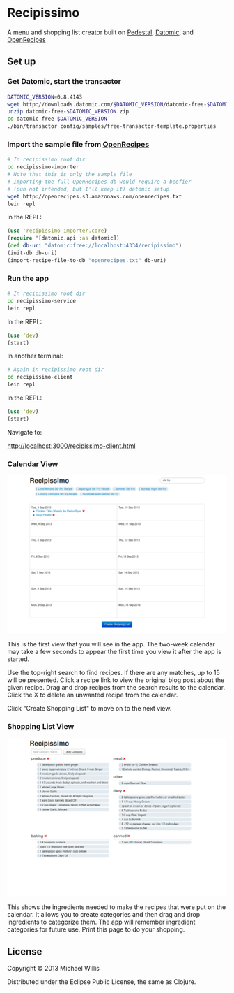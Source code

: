 # Recipissimo

A menu and shopping list creator built on [Pedestal](http://pedestal.io/), [Datomic](http://www.datomic.com/), and [OpenRecipes](https://github.com/fictivekin/openrecipes)

## Set up

### Get Datomic, start the transactor

```bash
DATOMIC_VERSION=0.8.4143
wget http://downloads.datomic.com/$DATOMIC_VERSION/datomic-free-$DATOMIC_VERSION.zip
unzip datomic-free-$DATOMIC_VERSION.zip
cd datomic-free-$DATOMIC_VERSION
./bin/transactor config/samples/free-transactor-template.properties
```

### Import the sample file from [OpenRecipes](https://github.com/fictivekin/openrecipes)

```bash
# In recipissimo root dir
cd recipissimo-importer
# Note that this is only the sample file
# Importing the full OpenRecipes db would require a beefier 
# (pun not intended, but I'll keep it) datomic setup
wget http://openrecipes.s3.amazonaws.com/openrecipes.txt
lein repl
```

in the REPL:

```clojure
(use 'recipissimo-importer.core)
(require '[datomic.api :as datomic])
(def db-uri "datomic:free://localhost:4334/recipissimo")
(init-db db-uri)
(import-recipe-file-to-db "openrecipes.txt" db-uri)
```

### Run the app

```bash
# In recipissimo root dir
cd recipissimo-service
lein repl
```

In the REPL:

```clojure
(use 'dev)
(start)
```

In another terminal:

```bash
# Again in recipissimo root dir
cd recipissimo-client
lein repl
```

In the REPL:

```clojure
(use 'dev)
(start)
```

Navigate to:

[http://localhost:3000/recipissimo-client.html](http://localhost:3000/recipissimo-client.html)

### Calendar View

![Calendar View](screenshots/calendar-view.png)

This is the first view that you will see in the app.  The two-week calendar may take a few seconds to appear the first time you view it after the app is started.

Use the top-right search to find recipes.  If there are any matches, up to 15 will be presented.  Click a recipe link to view the original blog post about the given recipe.  Drag and drop recipes from the search results to the calendar.  Click the X to delete an unwanted recipe from the calendar.

Click "Create Shopping List" to move on to the next view.

### Shopping List View

![Shopping List View](screenshots/shopping-list-view.png)

This shows the ingredients needed to make the recipes that were put on the calendar.  It allows you to create categories and then drag and drop ingredients to categorize them.  The app will remember ingredient categories for future use.  Print this page to do your shopping.

## License

Copyright © 2013 Michael Willis

Distributed under the Eclipse Public License, the same as Clojure.

